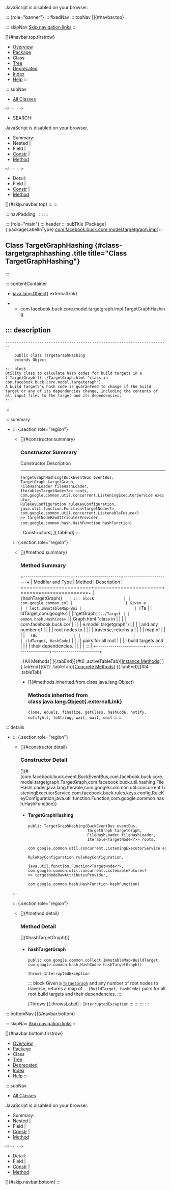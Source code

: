 <div>

JavaScript is disabled on your browser.

</div>

::: {role="banner"}
::: fixedNav
::: topNav
[]{#navbar.top}

::: skipNav
[Skip navigation links](#skip.navbar.top "Skip navigation links")
:::

[]{#navbar.top.firstrow}

-   [Overview](../../../../../../../index.html)
-   [Package](package-summary.html)
-   Class
-   [Tree](package-tree.html)
-   [Deprecated](../../../../../../../deprecated-list.html)
-   [Index](../../../../../../../index-all.html)
-   [Help](../../../../../../../help-doc.html)
:::

::: subNav
-   [All Classes](../../../../../../../allclasses.html)

```{=html}
<!-- -->
```
-   SEARCH:

<div>

<div>

JavaScript is disabled on your browser.

</div>

</div>

<div>

-   Summary: 
-   Nested \| 
-   Field \| 
-   [Constr](#constructor.summary) \| 
-   [Method](#method.summary)

```{=html}
<!-- -->
```
-   Detail: 
-   Field \| 
-   [Constr](#constructor.detail) \| 
-   [Method](#method.detail)

</div>

[]{#skip.navbar.top}
:::
:::

::: navPadding
 
:::
:::

::: {role="main"}
::: header
::: subTitle
[Package]{.packageLabelInType} [com.facebook.buck.core.model.targetgraph.impl](package-summary.html)
:::

## Class TargetGraphHashing {#class-targetgraphhashing .title title="Class TargetGraphHashing"}
:::

::: contentContainer
-   [java.lang.Object](http://docs.oracle.com/javase/7/docs/api/java/lang/Object.html?is-external=true "class or interface in java.lang"){.externalLink}

-   -   com.facebook.buck.core.model.targetgraph.impl.TargetGraphHashing

::: description
-   

    ------------------------------------------------------------------------

        public class TargetGraphHashing
        extends Object

    ::: block
    Utility class to calculate hash codes for build targets in a
    [`TargetGraph`](../TargetGraph.html "class in com.facebook.buck.core.model.targetgraph").
    A build target\'s hash code is guaranteed to change if the build
    target or any of its dependencies change, including the contents of
    all input files to the target and its dependencies.
    :::
:::

::: summary
-   ::: {.section role="region"}
    -   []{#constructor.summary}

        ### Constructor Summary

          Constructor                                                                                                                                                                                                                                                                                                                                                                                                                                                                                                                                                            Description
          ---------------------------------------------------------------------------------------------------------------------------------------------------------------------------------------------------------------------------------------------------------------------------------------------------------------------------------------------------------------------------------------------------------------------------------------------------------------------------------------------------------------------------------------------------------------------- -------------
          `TargetGraphHashing​(BuckEventBus eventBus,                   TargetGraph targetGraph,                   FileHashLoader fileHashLoader,                   Iterable<TargetNode<?>> roots,                   com.google.common.util.concurrent.ListeningExecutorService executor,                   RuleKeyConfiguration ruleKeyConfiguration,                   java.util.function.Function<TargetNode<?>,​com.google.common.util.concurrent.ListenableFuture<?>> targetNodeRawAttributesProvider,                   com.google.common.hash.HashFunction hashFunction)`    

          : Constructors[ ]{.tabEnd}
    :::

    ::: {.section role="region"}
    -   []{#method.summary}

        ### Method Summary

        +-----------------------+-----------------------+-----------------------+
        | Modifier and Type     | Method                | Description           |
        +=======================+=======================+=======================+
        | `                     | `hashTargetGraph()`   | ::: block             |
        | com.google.common.col |                       | Given a               |
        | lect.ImmutableMap<Bui |                       | [`Ta                  |
        | ldTarget,​com.google.c |                       | rgetGraph`](../Target |
        | ommon.hash.HashCode>` |                       | Graph.html "class in  |
        |                       |                       | com.facebook.buck.cor |
        |                       |                       | e.model.targetgraph") |
        |                       |                       | and any number of     |
        |                       |                       | root nodes to         |
        |                       |                       | traverse, returns a   |
        |                       |                       | map of                |
        |                       |                       | `  (Bu                |
        |                       |                       | ildTarget, HashCode)` |
        |                       |                       | pairs for all root    |
        |                       |                       | build targets and     |
        |                       |                       | their dependencies.   |
        |                       |                       | :::                   |
        +-----------------------+-----------------------+-----------------------+

        : [All Methods[ ]{.tabEnd}]{#t0 .activeTableTab}[[Instance
        Methods](javascript:show(2);)[ ]{.tabEnd}]{#t2
        .tableTab}[[Concrete
        Methods](javascript:show(8);)[ ]{.tabEnd}]{#t4 .tableTab}

        -   []{#methods.inherited.from.class.java.lang.Object}

            ### Methods inherited from class java.lang.[Object](http://docs.oracle.com/javase/7/docs/api/java/lang/Object.html?is-external=true "class or interface in java.lang"){.externalLink}

            `clone, equals, finalize, getClass, hashCode, notify, notifyAll, toString, wait, wait, wait`
    :::
:::

::: details
-   ::: {.section role="region"}
    -   []{#constructor.detail}

        ### Constructor Detail

        []{#<init>(com.facebook.buck.event.BuckEventBus,com.facebook.buck.core.model.targetgraph.TargetGraph,com.facebook.buck.util.hashing.FileHashLoader,java.lang.Iterable,com.google.common.util.concurrent.ListeningExecutorService,com.facebook.buck.rules.keys.config.RuleKeyConfiguration,java.util.function.Function,com.google.common.hash.HashFunction)}

        -   #### TargetGraphHashing

                public TargetGraphHashing​(BuckEventBus eventBus,
                                          TargetGraph targetGraph,
                                          FileHashLoader fileHashLoader,
                                          Iterable<TargetNode<?>> roots,
                                          com.google.common.util.concurrent.ListeningExecutorService executor,
                                          RuleKeyConfiguration ruleKeyConfiguration,
                                          java.util.function.Function<TargetNode<?>,​com.google.common.util.concurrent.ListenableFuture<?>> targetNodeRawAttributesProvider,
                                          com.google.common.hash.HashFunction hashFunction)
    :::

    ::: {.section role="region"}
    -   []{#method.detail}

        ### Method Detail

        []{#hashTargetGraph()}

        -   #### hashTargetGraph

            ``` methodSignature
            public com.google.common.collect.ImmutableMap<BuildTarget,​com.google.common.hash.HashCode> hashTargetGraph()
                                                                                                                      throws InterruptedException
            ```

            ::: block
            Given a
            [`TargetGraph`](../TargetGraph.html "class in com.facebook.buck.core.model.targetgraph")
            and any number of root nodes to traverse, returns a map of
            `  (BuildTarget, HashCode)` pairs for all root build targets
            and their dependencies.
            :::

            [Throws:]{.throwsLabel}
            :   `InterruptedException`
    :::
:::
:::
:::

::: bottomNav
[]{#navbar.bottom}

::: skipNav
[Skip navigation links](#skip.navbar.bottom "Skip navigation links")
:::

[]{#navbar.bottom.firstrow}

-   [Overview](../../../../../../../index.html)
-   [Package](package-summary.html)
-   Class
-   [Tree](package-tree.html)
-   [Deprecated](../../../../../../../deprecated-list.html)
-   [Index](../../../../../../../index-all.html)
-   [Help](../../../../../../../help-doc.html)
:::

::: subNav
-   [All Classes](../../../../../../../allclasses.html)

<div>

<div>

JavaScript is disabled on your browser.

</div>

</div>

<div>

-   Summary: 
-   Nested \| 
-   Field \| 
-   [Constr](#constructor.summary) \| 
-   [Method](#method.summary)

```{=html}
<!-- -->
```
-   Detail: 
-   Field \| 
-   [Constr](#constructor.detail) \| 
-   [Method](#method.detail)

</div>

[]{#skip.navbar.bottom}
:::
